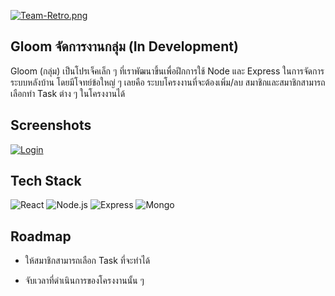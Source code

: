 [![Team-Retro.png](https://i.postimg.cc/NfQLs8F0/Team-Retro.png)](https://postimg.cc/vDSGXVWR)
## Gloom จัดการงานกลุ่ม (In Development)

Gloom (กลุ่ม) เป็นโปรเจ็คเล็ก ๆ ที่เราพัฒนาขึ้นเพื่อฝึกการใช้ Node และ Express ในการจัดการระบบหลังบ้าน โดยมีโจทย์ข้อใหญ่ ๆ เลยคือ ระบบโครงงานที่จะต้องเพิ่ม/ลบ สมาชิกและสมาชิกสามารถเลือกทำ Task ต่าง ๆ ในโครงงานได้


## Screenshots

[![Login](https://i.postimg.cc/j5L0b08z/image.png)](https://postimg.cc/S2Ft65bs)


## Tech Stack

![React](https://img.shields.io/badge/React-000?style=for-the-badge&logo=react&logoColor=blue) 
![Node.js](https://img.shields.io/badge/NodeJS-000?style=for-the-badge&logo=node.js&logoColor=green) 
![Express](https://img.shields.io/badge/Expressjs-000?style=for-the-badge&logo=express&logoColor=white) 
![Mongo](https://img.shields.io/badge/mongodb_compass-000?style=for-the-badge&logo=mongodb&logoColor=green) 
## Roadmap

- ให้สมาชิกสามารถเลือก Task ที่จะทำได้

- จับเวลาที่ดำเนินการของโครงงานนั้น ๆ

